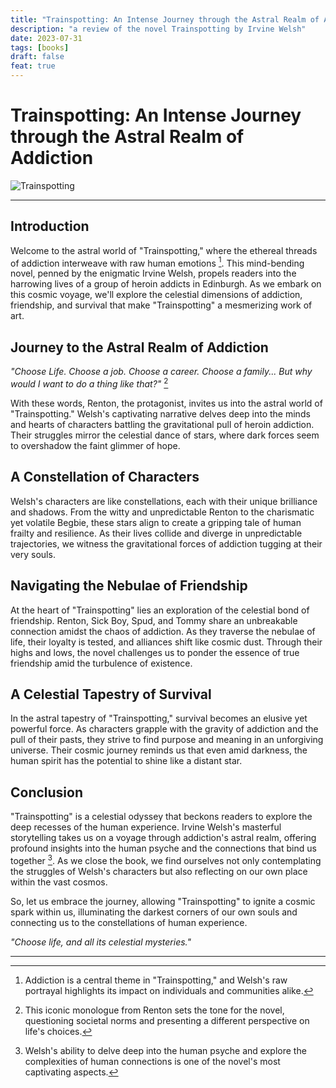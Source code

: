 ```yaml
---
title: "Trainspotting: An Intense Journey through the Astral Realm of Addiction"
description: "a review of the novel Trainspotting by Irvine Welsh"
date: 2023-07-31
tags: [books]
draft: false
feat: true
---
```


# Trainspotting: An Intense Journey through the Astral Realm of Addiction

![Trainspotting](https://m.media-amazon.com/images/M/MV5BNTI4NTMzYjctZDE0Ni00NTcwLWE5NzQtMjgxZDZkNTQ4YWE4XkEyXkFqcGdeQW1pYnJ5YW50._V1_.jpg)

---

## Introduction

Welcome to the astral world of "Trainspotting," where the ethereal threads of addiction interweave with raw human emotions [^1^]. This mind-bending novel, penned by the enigmatic Irvine Welsh, propels readers into the harrowing lives of a group of heroin addicts in Edinburgh. As we embark on this cosmic voyage, we'll explore the celestial dimensions of addiction, friendship, and survival that make "Trainspotting" a mesmerizing work of art.

## Journey to the Astral Realm of Addiction

_"Choose Life. Choose a job. Choose a career. Choose a family... But why would I want to do a thing like that?"_ [^2^]

With these words, Renton, the protagonist, invites us into the astral world of "Trainspotting." Welsh's captivating narrative delves deep into the minds and hearts of characters battling the gravitational pull of heroin addiction. Their struggles mirror the celestial dance of stars, where dark forces seem to overshadow the faint glimmer of hope.

## A Constellation of Characters

Welsh's characters are like constellations, each with their unique brilliance and shadows. From the witty and unpredictable Renton to the charismatic yet volatile Begbie, these stars align to create a gripping tale of human frailty and resilience. As their lives collide and diverge in unpredictable trajectories, we witness the gravitational forces of addiction tugging at their very souls.

## Navigating the Nebulae of Friendship

At the heart of "Trainspotting" lies an exploration of the celestial bond of friendship. Renton, Sick Boy, Spud, and Tommy share an unbreakable connection amidst the chaos of addiction. As they traverse the nebulae of life, their loyalty is tested, and alliances shift like cosmic dust. Through their highs and lows, the novel challenges us to ponder the essence of true friendship amid the turbulence of existence.

## A Celestial Tapestry of Survival

In the astral tapestry of "Trainspotting," survival becomes an elusive yet powerful force. As characters grapple with the gravity of addiction and the pull of their pasts, they strive to find purpose and meaning in an unforgiving universe. Their cosmic journey reminds us that even amid darkness, the human spirit has the potential to shine like a distant star.

## Conclusion

"Trainspotting" is a celestial odyssey that beckons readers to explore the deep recesses of the human experience. Irvine Welsh's masterful storytelling takes us on a voyage through addiction's astral realm, offering profound insights into the human psyche and the connections that bind us together [^3^]. As we close the book, we find ourselves not only contemplating the struggles of Welsh's characters but also reflecting on our own place within the vast cosmos.

So, let us embrace the journey, allowing "Trainspotting" to ignite a cosmic spark within us, illuminating the darkest corners of our own souls and connecting us to the constellations of human experience.

_"Choose life, and all its celestial mysteries."_

---

[^1^]: Addiction is a central theme in "Trainspotting," and Welsh's raw portrayal highlights its impact on individuals and communities alike.
[^2^]: This iconic monologue from Renton sets the tone for the novel, questioning societal norms and presenting a different perspective on life's choices.
[^3^]: Welsh's ability to delve deep into the human psyche and explore the complexities of human connections is one of the novel's most captivating aspects.

